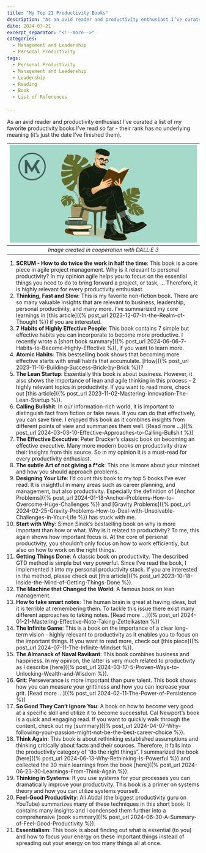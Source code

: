 ```yaml
---
title: "My Top 21 Productivity Books"
description: "As an avid reader and productivity enthusiast I’ve curated a list of my favorite productivity books I’ve read so far - their rank has no underlying meaning (it’s just the date I’ve finished them)."
date: 2024-07-21
excerpt_separator: "<!--more-->"
categories:
  - Management and Leadership
  - Personal Productivity
tags:
  - Personal Productivity
  - Management and Leadership
  - Leadership
  - Reading
  - Book
  - List of References

---
```


As an avid reader and productivity enthusiast I’ve curated a list of my favorite productivity books I’ve read so far - their rank has no underlying meaning (it’s just the date I’ve finished them).

| ![image](/assets/images/MK_Reading.PNG) |
|:--:|
| *Image created in cooperation with DALL·E 3* |

1. **SCRUM - How to do twice the work in half the time**: This book is a core piece in agile project management. Why is it relevant to personal productivity? In my opinion agile helps you to focus on the essential things you need to do to bring forward a project, or task, … Therefore, it is highly relevant for every productivity enthusiast.
2. **Thinking, Fast and Slow**: This is my favorite non-fiction book. There are so many valuable insights that are relevant to business, leadership, personal productivity, and many more. I’ve summarized my core learnings in [this article]({% post_url 2023-12-07-In-the-Realm-of-Thought %}) if you are interested.
3. **7 Habits of Highly Effective People**: This book contains 7 simple but effective habits you can incorporate to become more productive. I recently wrote a [short book summary]({% post_url 2024-06-06-7-Habits-to-Become-Highly-Effective %}), if you want to learn more.
4. **Atomic Habits**: This bestselling book shows that becoming more effective starts with small habits that accumulate. [How]({% post_url 2023-11-16-Building-Success-Brick-by-Brick %})?
5. **The Lean Startup**: Essentially this book is about business. However, it also shows the importance of lean and agile thinking in this process - 2 highly relevant topics in productivity. If you want to read more, check out [this article]({% post_url 2023-11-02-Mastering-Innovation-The-Lean-Startup %}).
6. **Calling Bullshit**: In our information-rich world, it is important to distinguish fact from fiction or fake news. If you can do that effectively, you can save time. I enjoyed this book as it combines insights from different points of view and summarizes them well. [Read more …]({% post_url 2024-03-03-10-Effective-Approaches-to-Calling-Bullshit %})
7. **The Effective Executive**: Peter Drucker’s classic book on becoming an effective executive. Many more modern books on productivity draw their insights from this source. So in my opinion it is a must-read for every productivity enthusiast.
8. **The subtle Art of not giving a f*ck**: This one is more about your mindset and how you should approach problems.
9. **Designing Your Life**: I’d count this book to my top 5 books I’ve ever read. It is insightful in many areas such as career planning, and management, but also productivity. Especially the definition of [Anchor Problems]({% post_url 2024-01-18-Anchor-Problems-How-to-Overcome-Huge-Challenges %}) and [Gravity Problems]({% post_url 2024-02-25-Gravity-Problems-How-to-Deal-with-Unsolvable-Challenges-in-Your-Life %}) has stuck with me.
10. **Start with Why**: Simon Sinek’s bestselling book on why is more important than how or what. Why is it related to productivity? To me, this again shows how important focus is. At the core of personal productivity, you shouldn’t only focus on how to work efficiently, but also on how to work on the right things.
11. **Getting Things Done**: A classic book on productivity. The described GTD method is simple but very powerful. Since I’ve read the book, I implemented it into my personal productivity stack. If you are interested in the method, please check out [this article]({% post_url 2023-10-18-Inside-the-Mind-of-Getting-Things-Done %}).
12. **The Machine that Changed the World**: A famous book on lean management.
13. **How to take smart notes**: The human brain is great at having ideas, but it is terrible at remembering them. To tackle this issue there exist many different approaches to taking notes. [Read more …]({% post_url 2024-01-21-Mastering-Effective-Note-Taking-Zettelkasten %})
14. **The Infinite Game**: This is a book on the importance of a clear long-term vision - highly relevant to productivity as it enables you to focus on the important things. If you want to read more, check out [this piece]({% post_url 2024-07-11-The-Infinite-Mindset %}).
15. **The Almanack of Naval Ravikant**: This book combines business and happiness. In my opinion, the latter is very much related to productivity as I describe [here]({% post_url 2024-03-17-5-Proven-Ways-to-Unlocking-Wealth-and-Wisdom %}).
16. **Grit**: Perseverance is more important than pure talent. This book shows how you can measure your grittiness and how you can increase your grit. [Read more …]({% post_url 2024-02-11-The-Power-of-Persistence %})
17. **So Good They Can’t Ignore You**: A book on how to become very good at a specific skill and utilize it to become successful. Cal Newport’s book is a quick and engaging read. If you want to quickly walk through the content, check out my [summary]({% post_url 2024-04-07-Why-following-your-passion-might-not-be-the-best-career-choice %}).
18. **Think Again**: This book is about rethinking established assumptions and thinking critically about facts and their sources. Therefore, it falls into the productivity category of “do the right things”. I summarized the book [here]({% post_url 2024-06-13-Why-Rethinking-Is-Powerful %}) and collected the 30 main learnings from the book [here]({% post_url 2024-06-23-30-Learnings-From-Think-Again %}).
19. **Thinking in Systems**: If you use systems for your processes you can dramatically improve your productivity. This book is a primer on systems theory and how you can utilize systems yourself.
20. **Feel-Good Productivity**: Ali Abdal (the biggest productivity guru on YouTube) summarizes many of these techniques in this short book. It contains many insights and I condensed them further into a comprehensive [book summary]({% post_url 2024-06-30-A-Summary-of-Feel-Good-Productivity %}).
21. **Essentialism**: This book is about finding out what is essential (to you) and how to focus your energy on these important things instead of spreading out your energy on too many things all at once.